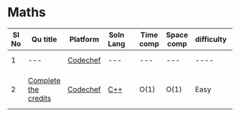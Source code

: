 # Maths

| Sl No | Qu title | Platform                            | Soln Lang |   | Time comp | Space comp | difficulty |    | approach |
| --     | ---     |   ------                            | ---       |-- | ---       | ---        | ----       | -- | ---------|
| 1    | ---       | [Codechef](../codechefQuestions.md) | ---       |   | ---       | ---        | ----       |    | ---------|
| 2     | [Complete the credits ](https://www.codechef.com/problems/CREDITS)|[Codechef](../codechefQuestions.md) | [C++](https://github.com/C-a-thing/Code-Insight/blob/main/CodeChef/Maths/C%2B%2B/Complete%20the%20credits.cpp)| | O(1)  |  O(1)   | Easy |  | Using of proper **if-else** conditions |
